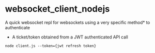 # websocket_client_nodejs

A quick websocket repl for websockets using a very specific method* to authenticate

* A ticket/token obtained from a JWT authenticated API call

```shell
node client.js --token={jwt refresh token}
```

